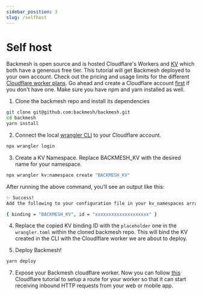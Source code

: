```yaml
---
sidebar_position: 3
slug: /selfhost
---
```


# Self host

Backmesh is open source and is hosted Cloudflare's Workers and [KV](https://developers.cloudflare.com/kv/) which both have a generous free tier. This tutorial will get Backmesh deployed to your own account. Check out the pricing and usage limits for the different [Cloudflare worker plans](https://developers.cloudflare.com/workers/platform/limits/). Go ahead and create a Cloudflare account [first](https://dash.cloudflare.com) if you don't have one. Make sure you have npm and yarn installed as well.


1. Clone the backmesh repo and install its dependencies

```bash
git clone git@github.com:backmesh/backmesh.git
cd backmesh
yarn install
```

2. Connect the local [wrangler CLI](https://developers.cloudflare.com/workers/wrangler/) to your Cloudflare account.

```bash
npx wrangler login
```

3. Create a KV Namespace. Replace BACKMESH_KV with the desired name for your namespace.

```bash
npx wrangler kv:namespace create "BACKMESH_KV"
```

After running the above command, you’ll see an output like this:

```bash
✨ Success!
Add the following to your configuration file in your kv_namespaces array:

{ binding = "BACKMESH_KV", id = "xxxxxxxxxxxxxxxxxxxx" }
```

4. Replace the copied KV binding ID with the `placeholder` one in the `wrangler.toml` within the cloned backmesh repo. This will bind the KV created in the CLI with the Cloudlflare worker we are about to deploy.

6. Deploy Backmesh!

```bash
yarn deploy
```

7. Expose your Backmesh cloudflare worker. Now you can follow [this](https://developers.cloudflare.com/workers/configuration/routing/) Cloudflare tutorial to setup a route for your worker so that it can start receiving inbound HTTP requests from your web or mobile app.
